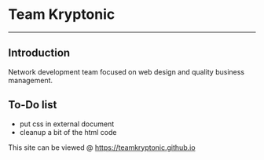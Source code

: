 # Team Kryptonic
-----------------

Introduction
-------------
Network development team focused on web design and quality business management.

To-Do list
----------
* put css in external document
* cleanup a bit of the html code

This site can be viewed @ https://teamkryptonic.github.io

